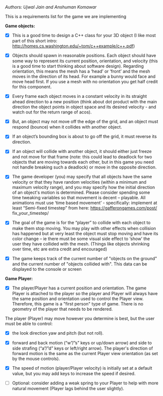 <i>Authors: Ujwal Jain and Anshuman Komawar</i>

This is a requirements list for the game we are implementing

<b>Game objects:</b>

   - [X] This is a good time to design a C++ class for your 3D object (I like most part of this
   short intro: http://homes.cs.washington.edu/~tom/c++example/c++.pdf)

   - [X] Objects should spawn in reasonable positions.  Each object should have some way to
      represent its current position, orientation, and velocity (this is a good time to start
      thinking about software design).  Regarding orientation, this means the mesh has a
      ‘head’ or ‘front’ and the mesh moves in the direction of its head.  For example a
      bunny would face and move head first.  If you use a mesh with no orientation you
      get half credit for this component.


   - [X] Every frame each object moves in a constant velocity in its straight ahead direction
   to a new position (think about dot product with the main direction the object points in
   object space and its desired velocity - and watch out for the return range of acos).  
   - [X] But, an object may not move off the edge of the grid, and an object must respond
   (bounce) when it collides with another object.  
   - [X] If an object’s bounding box is about to
   go off the grid, it must reverse its direction.  
   - [X] If an object will collide with another
   object, it should either just freeze and not move for that frame (note: this could lead to
   deadlock for two objects that are moving towards each other, but in this game you
   need not handle breaking such a deadlock) or move in the opposite direction.  
   - [X] The
   game developer (you) may specify that all objects have the same velocity or that they
   have random velocities (within a minimum and maximum velocity range), and you
   may specify how the initial direction of an object's motion is determined. Please
   consider spending some time tweaking variables so that movement is decent –
   playable.  All animations must use ‘time based movement’ - specifically: implement at
   least “Semi-fixed timestep” from here: https://gafferongames.com/post/
   fix_your_timestep/

   - [X] The goal of the game is for the “player” to collide with each object to make them stop
   moving.  You may play with other effects when collision has happened but at very
   least the object must stop moving and have its color change – ie there must be some
   visual side effect to ‘show’ the user they have collided with the mesh. (Things like
   objects shrinking over time, etc are extra credit and encouraged)
   - [X] The game keeps track of the current number of "objects on the ground" and the
   current number of "objects collided with".  This data can be displayed to the
   console or screen

<b>Game Player:</b>

   - [X] The player/Player has a current position and orientation. The game Player is
   attached to the player so the player and Player will always have the same position
   and orientation used to control the Player view.  Therefore, this game is a "first
   person" type of game.  There is no geometry of the player that needs to be rendered.
   
   The player (Player) may move however you determine is best, but the user must be
   able to control:
   - [X] the look direction yaw and pitch (but not roll).
   
   - [X] forward and back motion (“w”/”s” keys or up/down arrow) and side to side
   strafing (“a”/”d” keys or left/right arrow). The player's direction of forward
   motion is the same as the current Player view orientation (as set by the mouse
   controls).
   
   - [X] The speed of motion (player/Player velocity) is initially set at a default value,
   but you may add keys to increase the speed if desired.
   - [ ] Optional: consider adding a weak spring to your Player to help with more natural
   movement (Player lags behind the user slightly).